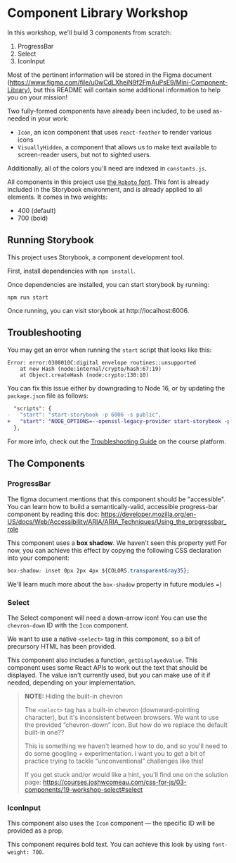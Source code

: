 # Component Library Workshop

In this workshop, we'll build 3 components from scratch:

1. ProgressBar
2. Select
3. IconInput

Most of the pertinent information will be stored in the Figma document
(https://www.figma.com/file/u0wCdLXheiN9f2FmAuPsE9/Mini-Component-Library), but
this README will contain some additional information to help you on your
mission!

Two fully-formed components have already been included, to be used as-needed in
your work:

- `Icon`, an icon component that uses `react-feather` to render various icons
- `VisuallyHidden`, a component that allows us to make text available to
  screen-reader users, but not to sighted users.

Additionally, all of the colors you'll need are indexed in `constants.js`.

All components in this project use
[the `Roboto` font](https://fonts.google.com/specimen/Roboto). This font is
already included in the Storybook environment, and is already applied to all
elements. It comes in two weights:

- 400 (default)
- 700 (bold)

## Running Storybook

This project uses Storybook, a component development tool.

First, install dependencies with `npm install`.

Once dependencies are installed, you can start storybook by running:

```
npm run start
```

Once running, you can visit storybook at http://localhost:6006.

## Troubleshooting

You may get an error when running the `start` script that looks like this:

```
Error: error:0308010C:digital envelope routines::unsupported
    at new Hash (node:internal/crypto/hash:67:19)
    at Object.createHash (node:crypto:130:10)
```

You can fix this issue either by downgrading to Node 16, or by updating the
`package.json` file as follows:

```diff
  "scripts": {
-   "start": "start-storybook -p 6006 -s public",
+   "start": "NODE_OPTIONS=--openssl-legacy-provider start-storybook -p 6006 -s public",
  },
```

For more info, check out the
[Troubleshooting Guide](https://courses.joshwcomeau.com/troubleshooting) on the
course platform.

## The Components

### ProgressBar

The figma document mentions that this component should be "accessible". You can
learn how to build a semantically-valid, accessible progress-bar component by
reading this doc:
https://developer.mozilla.org/en-US/docs/Web/Accessibility/ARIA/ARIA_Techniques/Using_the_progressbar_role

This component uses a **box shadow**. We haven't seen this property yet! For
now, you can achieve this effect by copying the following CSS declaration into
your component:

```css
box-shadow: inset 0px 2px 4px ${COLORS.transparentGray35};
```

We'll learn much more about the `box-shadow` property in future modules =)

### Select

The Select component will need a down-arrow icon! You can use the `chevron-down`
ID with the `Icon` component.

We want to use a native `<select>` tag in this component, so a bit of precursory
HTML has been provided.

This component also includes a function, `getDisplayedValue`. This component
uses some React APIs to work out the text that should be displayed. The value
isn't currently used, but you can make use of it if needed, depending on your
implementation.

> **NOTE:** Hiding the built-in chevron
>
> The `<select>` tag has a built-in chevron (downward-pointing character), but
> it's inconsistent between browsers. We want to use the provided “chevron-down”
> icon. But how do we replace the default built-in one??
>
> This is something we haven't learned how to do, and so you'll need to do some
> googling + experimentation. I want you to get a bit of practice trying to
> tackle “unconventional” challenges like this!
>
> If you get stuck and/or would like a hint, you'll find one on the solution
> page:
> https://courses.joshwcomeau.com/css-for-js/03-components/19-workshop-select#select

### IconInput

This component also uses the `Icon` component — the specific ID will be provided
as a prop.

This component requires bold text. You can achieve this look by using
`font-weight: 700`.
